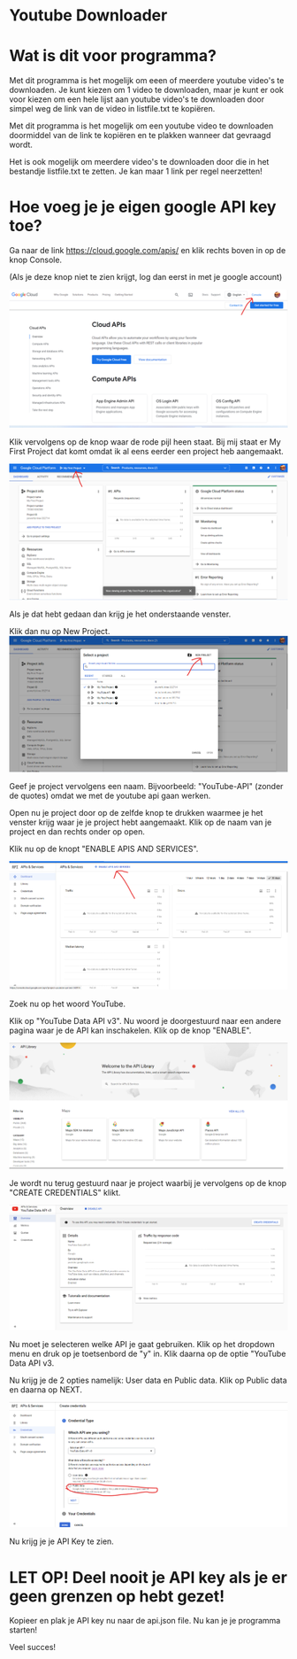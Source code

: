 # Youtube Downloader
 
# Wat is dit voor programma?

Met dit programma is het mogelijk om eeen of meerdere youtube video's te downloaden. Je kunt kiezen om 1 video te downloaden, maar je kunt er ook voor kiezen om een hele lijst aan youtube video's te downloaden door simpel weg de link van de video in listfile.txt te kopiëren.

Met dit programma is het mogelijk om een youtube video te downloaden doormiddel van de link te kopiëren en te plakken wanneer dat gevraagd wordt. 

Het is ook mogelijk om meerdere video's te downloaden door die in het bestandje listfile.txt te zetten. Je kan maar 1 link per regel neerzetten!

# Hoe voeg je je eigen google API key toe?

Ga naar de link https://cloud.google.com/apis/ en klik rechts boven in op de knop Console.

(Als je deze knop niet te zien krijgt, log dan eerst in met je google account)

![First Image](/images/firstimage.png)

Klik vervolgens op de knop waar de rode pijl heen staat. Bij mij staat er My First Project dat komt omdat ik al eens eerder een project heb aangemaakt.

![Second Image](/images/secondimage.png)

Als je dat hebt gedaan dan krijg je het onderstaande venster.

Klik dan nu op New Project.
![Third Image](/images/thirdimage.png)

Geef je project vervolgens een naam. Bijvoorbeeld: "YouTube-API" (zonder de quotes) omdat we met de youtube api gaan werken.

Open nu je project door op de zelfde knop te drukken waarmee je het venster krijg waar je je project hebt aangemaakt. Klik op de naam van je project en dan rechts onder op open.

Klik nu op de knopt "ENABLE APIS AND SERVICES".

![Fourth Image](/images/fourthimage.png)

Zoek nu op het woord YouTube.

Klik op "YouTube Data API v3". Nu woord je doorgestuurd naar een andere pagina waar je de API kan inschakelen. Klik op de knop "ENABLE".

![Fifth Image](/images/fifthimage.png)

Je wordt nu terug gestuurd naar je project waarbij je vervolgens op de knop "CREATE CREDENTIALS" klikt.

![Sixth Image](/images/sixthimage.png)

Nu moet je selecteren welke API je gaat gebruiken. Klik op het dropdown menu en druk op je toetsenbord de "y" in. Klik daarna op de optie "YouTube Data API v3.

Nu krijg je de 2 opties namelijk: User data en Public data. Klik op Public data en daarna op NEXT.

![Seventh Image](/images/seventhimage.png)

Nu krijg je je API Key te zien.

# LET OP! Deel nooit je API key als je er geen grenzen op hebt gezet!

Kopieer en plak je API key nu naar de api.json file. Nu kan je je programma starten!

Veel succes!

